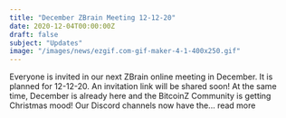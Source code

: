 ```yaml
---
title: "December ZBrain Meeting 12-12-20"
date: 2020-12-04T00:00:00Z
draft: false
subject: "Updates"
image: "/images/news/ezgif.com-gif-maker-4-1-400x250.gif"
---
```


Everyone is invited in our next ZBrain online meeting in December. It is planned for 12-12-20. An invitation link will be shared soon! At the same time, December is already here and the BitcoinZ Community is getting Christmas mood! Our Discord channels now have the...
read more
